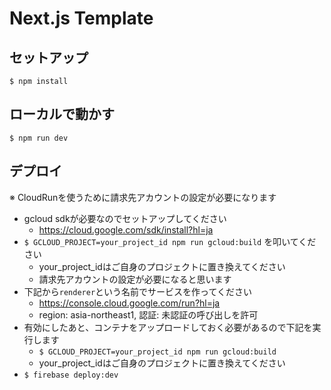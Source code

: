 # Next.js Template

## セットアップ
```
$ npm install
```

## ローカルで動かす
```
$ npm run dev
```

## デプロイ
※ CloudRunを使うために請求先アカウントの設定が必要になります

- gcloud sdkが必要なのでセットアップしてください
  - https://cloud.google.com/sdk/install?hl=ja
- `$ GCLOUD_PROJECT=your_project_id npm run gcloud:build` を叩いてください
  - your_project_idはご自身のプロジェクトに置き換えてください
  - 請求先アカウントの設定が必要になると思います
- 下記から`renderer`という名前でサービスを作ってください
  - https://console.cloud.google.com/run?hl=ja
  - region: asia-northeast1, 認証: 未認証の呼び出しを許可
- 有効にしたあと、コンテナをアップロードしておく必要があるので下記を実行します
  - `$ GCLOUD_PROJECT=your_project_id npm run gcloud:build`
  - your_project_idはご自身のプロジェクトに置き換えてください
- `$ firebase deploy:dev`
